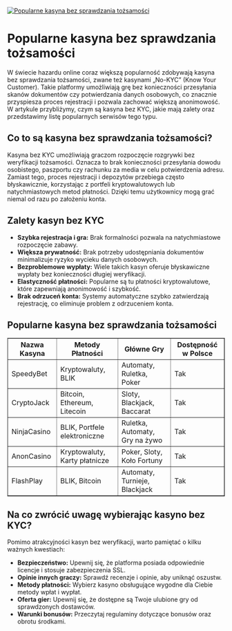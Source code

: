 [![Popularne kasyna bez sprawdzania tożsamości](https://123-caf.pages.dev/gitsignup.png)](https://vrmoo.ru/Bt82HjjY)

<h1>Popularne kasyna bez sprawdzania tożsamości</h1> <p>W świecie hazardu online coraz większą popularność zdobywają kasyna bez sprawdzania tożsamości, zwane też kasynami „No-KYC” (Know Your Customer). Takie platformy umożliwiają grę bez konieczności przesyłania skanów dokumentów czy potwierdzania danych osobowych, co znacznie przyspiesza proces rejestracji i pozwala zachować większą anonimowość. W artykule przybliżymy, czym są kasyna bez KYC, jakie mają zalety oraz przedstawimy listę popularnych serwisów tego typu.</p>  <h2>Co to są kasyna bez sprawdzania tożsamości?</h2> <p>Kasyna bez KYC umożliwiają graczom rozpoczęcie rozgrywki bez weryfikacji tożsamości. Oznacza to brak konieczności przesyłania dowodu osobistego, paszportu czy rachunku za media w celu potwierdzenia adresu. Zamiast tego, proces rejestracji i depozytów przebiega często błyskawicznie, korzystając z portfeli kryptowalutowych lub natychmiastowych metod płatności. Dzięki temu użytkownicy mogą grać niemal od razu po założeniu konta.</p>  <h2>Zalety kasyn bez KYC</h2> <ul>   <li><strong>Szybka rejestracja i gra:</strong> Brak formalności pozwala na natychmiastowe rozpoczęcie zabawy.</li>   <li><strong>Większa prywatność:</strong> Brak potrzeby udostępniania dokumentów minimalizuje ryzyko wycieku danych osobowych.</li>   <li><strong>Bezproblemowe wypłaty:</strong> Wiele takich kasyn oferuje błyskawiczne wypłaty bez konieczności długiej weryfikacji.</li>   <li><strong>Elastyczność płatności:</strong> Popularne są tu płatności kryptowalutowe, które zapewniają anonimowość i szybkość.</li>   <li><strong>Brak odrzuceń konta:</strong> Systemy automatyczne szybko zatwierdzają rejestrację, co eliminuje problem z odrzuceniem konta.</li> </ul>  <h2>Popularne kasyna bez sprawdzania tożsamości</h2> <table border="1" cellpadding="8" cellspacing="0" style="border-collapse: collapse; width: 100%;">   <thead>     <tr>       <th>Nazwa Kasyna</th>       <th>Metody Płatności</th>       <th>Główne Gry</th>       <th>Dostępność w Polsce</th>     </tr>   </thead>   <tbody>     <tr>       <td>SpeedyBet</td>       <td>Kryptowaluty, BLIK</td>       <td>Automaty, Ruletka, Poker</td>       <td>Tak</td>     </tr>     <tr>       <td>CryptoJack</td>       <td>Bitcoin, Ethereum, Litecoin</td>       <td>Sloty, Blackjack, Baccarat</td>       <td>Tak</td>     </tr>     <tr>       <td>NinjaCasino</td>       <td>BLIK, Portfele elektroniczne</td>       <td>Ruletka, Automaty, Gry na żywo</td>       <td>Tak</td>     </tr>     <tr>       <td>AnonCasino</td>       <td>Kryptowaluty, Karty płatnicze</td>       <td>Poker, Sloty, Koło Fortuny</td>       <td>Tak</td>     </tr>     <tr>       <td>FlashPlay</td>       <td>BLIK, Bitcoin</td>       <td>Automaty, Turnieje, Blackjack</td>       <td>Tak</td>     </tr>   </tbody> </table>  <h2>Na co zwrócić uwagę wybierając kasyno bez KYC?</h2> <p>Pomimo atrakcyjności kasyn bez weryfikacji, warto pamiętać o kilku ważnych kwestiach:</p> <ul>   <li><strong>Bezpieczeństwo:</strong> Upewnij się, że platforma posiada odpowiednie licencje i stosuje zabezpieczenia SSL.</li>   <li><strong>Opinie innych graczy:</strong> Sprawdź recenzje i opinie, aby uniknąć oszustw.</li>   <li><strong>Metody płatności:</strong> Wybierz kasyno obsługujące wygodne dla Ciebie metody wpłat i wypłat.</li>   <li><strong>Oferta gier:</strong> Upewnij się, że dostępne są Twoje ulubione gry od sprawdzonych dostawców.</li>   <li><strong>Warunki bonusów:</strong> Przeczytaj regulaminy dotyczące bonusów oraz obrotu środkami.</li> </ul>